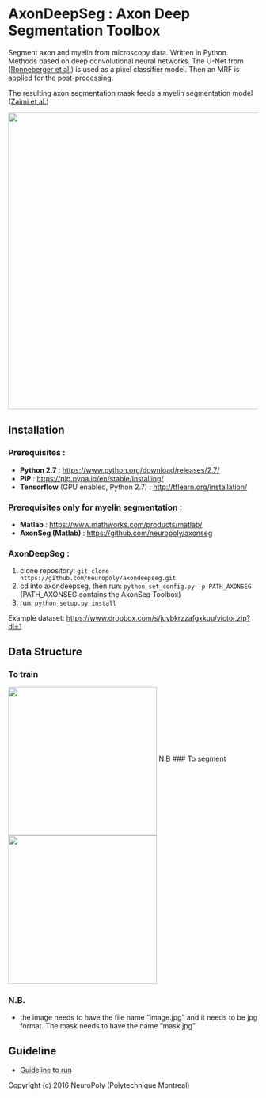 # AxonDeepSeg : Axon Deep Segmentation Toolbox
Segment axon and myelin from microscopy data. Written in Python.
Methods based on deep convolutional neural networks.
The U-Net from ([Ronneberger et al.](https://arxiv.org/abs/1505.04597)) is used as a pixel classifier model.
Then an MRF is applied for the post-processing.

The resulting axon segmentation mask feeds a myelin segmentation model ([Zaimi et al.](http://journal.frontiersin.org/article/10.3389/fninf.2016.00037/full))

<img src="https://github.com/neuropoly/axondeepseg/blob/master/doc/schema.jpg" width="600px" align="middle" />

## Installation
### Prerequisites : 
  * **Python 2.7** : https://www.python.org/download/releases/2.7/
  * **PIP** : https://pip.pypa.io/en/stable/installing/
  * **Tensorflow** (GPU enabled, Python 2.7) : http://tflearn.org/installation/
  
### Prerequisites only for myelin segmentation :
  * **Matlab** : https://www.mathworks.com/products/matlab/
  * **AxonSeg (Matlab)** : https://github.com/neuropoly/axonseg

### AxonDeepSeg :

  1. clone repository: ```git clone https://github.com/neuropoly/axondeepseg.git```
  2. cd into axondeepseg, then run: ```python set_config.py -p PATH_AXONSEG``` (PATH_AXONSEG contains the AxonSeg Toolbox)
  3. run: ```python setup.py install```

Example dataset:
https://www.dropbox.com/s/juybkrzzafgxkuu/victor.zip?dl=1

##  Data Structure

### To train
<img src="https://github.com/neuropoly/axondeepseg/blob/master/doc/stru_train.png" width="300px" align="middle" />
N.B
###  To segment 
<img src="https://github.com/neuropoly/axondeepseg/blob/master/doc/stru_seg.png" width="300px" align="middle" />

### N.B.
* the image needs to have the file name “image.jpg” and it needs to be jpg format. The mask needs to have the name “mask.jpg”. 

## Guideline
* [Guideline to run](https://github.com/neuropoly/axondeepseg/blob/master/guideline.py)


Copyright (c) 2016 NeuroPoly (Polytechnique Montreal)
